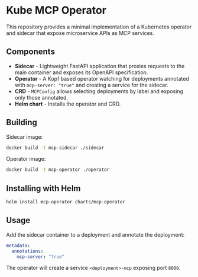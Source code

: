 # Kube MCP Operator

This repository provides a minimal implementation of a Kubernetes operator and sidecar that expose microservice APIs as MCP services.

## Components

- **Sidecar** - Lightweight FastAPI application that proxies requests to the main container and exposes its OpenAPI specification.
- **Operator** - A Kopf based operator watching for deployments annotated with `mcp-server: "true"` and creating a service for the sidecar.
- **CRD** - `MCPConfig` allows selecting deployments by label and exposing only those annotated.
- **Helm chart** - Installs the operator and CRD.

## Building

Sidecar image:
```bash
docker build -t mcp-sidecar ./sidecar
```

Operator image:
```bash
docker build -t mcp-operator ./operator
```

## Installing with Helm

```bash
helm install mcp-operator charts/mcp-operator
```

## Usage

Add the sidecar container to a deployment and annotate the deployment:

```yaml
metadata:
  annotations:
    mcp-server: "true"
```

The operator will create a service `<deployment>-mcp` exposing port `8000`.
